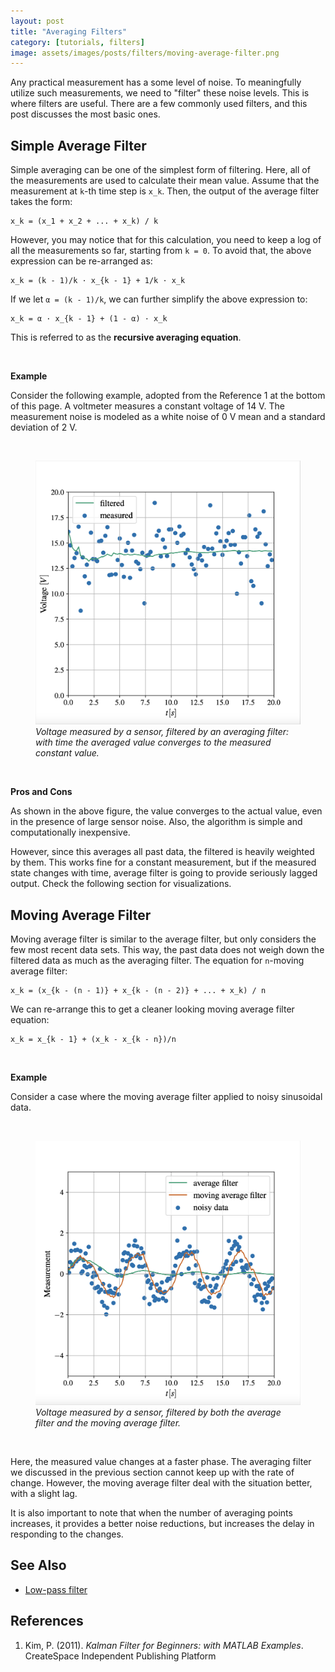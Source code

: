 ```yaml
---
layout: post
title: "Averaging Filters"
category: [tutorials, filters]
image: assets/images/posts/filters/moving-average-filter.png
---
```


Any practical measurement has a some level of noise.
To meaningfully utilize such measurements, we need to "filter" these noise levels.
This is where filters are useful.
There are a few commonly used filters, and this post discusses the most basic ones.

## Simple Average Filter

Simple averaging can be one of the simplest form of filtering.
Here, all of the measurements are used to calculate their mean value.
Assume that the measurement at `k`-th time step is `x_k`.
Then, the output of the average filter takes the form: 
```
x_k = (x_1 + x_2 + ... + x_k) / k
```

However, you may notice that for this calculation, you need to keep a log of all the measurements so far, starting from `k = 0`.
To avoid that, the above expression can be re-arranged as:
```
x_k = (k - 1)/k · x_{k - 1} + 1/k · x_k
```

If we let `α = (k - 1)/k`, we can further simplify the above expression to:
```
x_k = α · x_{k - 1} + (1 - α) · x_k
```

This is referred to as the **recursive averaging equation**.

<br>

**Example**

Consider the following example, adopted from the Reference 1 at the bottom of this page.
A voltmeter measures a constant voltage of 14 V.
The measurement noise is modeled as a white noise of 0 V mean and a standard deviation of 2 V.

<br>
<figure>
    <img src="/assets/images/posts/filters/average-filter.png" alt="Average filter">
    <figcaption><i>Voltage measured by a sensor, filtered by an averaging filter: with time the averaged value converges to the measured constant value.</i></figcaption>
</figure>
<br>


**Pros and Cons**

As shown in the above figure, the value converges to the actual value, even in the presence of large sensor noise.
Also, the algorithm is simple and computationally inexpensive.

However, since this averages all past data, the filtered is heavily weighted by them. 
This works fine for a constant measurement, but if the measured state changes with time, average filter is going to provide seriously lagged output.
Check the following section for visualizations.


## Moving Average Filter

Moving average filter is similar to the average filter, but only considers the few most recent data sets.
This way, the past data does not weigh down the filtered data as much as the averaging filter.
The equation for `n`-moving average filter:
```
x_k = (x_{k - (n - 1)} + x_{k - (n - 2)} + ... + x_k) / n
```

We can re-arrange this to get a cleaner looking moving average filter equation:
```
x_k = x_{k - 1} + (x_k - x_{k - n})/n
```

<br>

**Example**

Consider a case where the moving average filter applied to noisy sinusoidal data.

<br>
<figure>
    <img src="/assets/images/posts/filters/moving-average-filter.png" alt="Moving average filter">
    <figcaption><i>Voltage measured by a sensor, filtered by both the average filter and the moving average filter.</i></figcaption>
</figure>
<br>

Here, the measured value changes at a faster phase. 
The averaging filter we discussed in the previous section cannot keep up with the rate of change. 
However, the moving average filter deal with the situation better, with a slight lag.

It is also important to note that when the number of averaging points increases, it provides a better noise reductions, but increases the delay in responding to the changes.

## See Also
- [Low-pass filter]({{site.baseurl}}/low-pass-filters/)

## References

1. Kim, P. (2011). *Kalman Filter for Beginners: with MATLAB Examples*. CreateSpace Independent Publishing Platform